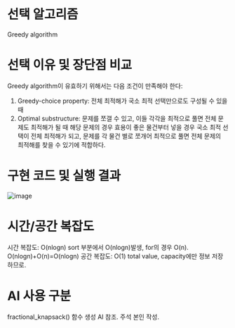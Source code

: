 # 선택 알고리즘
Greedy algorithm

# 선택 이유 및 장단점 비교
Greedy algorithm이 유효하기 위해서는 다음 조건이 만족해야 한다:
1. Greedy-choice property:
   전체 최적해가 국소 최적 선택만으로도 구성될 수 있을 때
2. Optimal substructure:
   문제를 쪼갤 수 있고, 이들 각각을 최적으로 풀면 전체 문제도 최적해가 될 때
해당 문제의 경우 효용이 좋은 물건부터 넣을 경우 국소 최적 선택이 전체 최적해가 되고, 문제를 각 물건 별로 쪼개어
최적으로 풀면 전체 문제의 최적해를 찾을 수 있기에 적합하다.

# 구현 코드 및 실행 결과
![image](https://github.com/user-attachments/assets/e1eaa70e-2e98-4e16-9d11-b06142d92f99)

# 시간/공간 복잡도
시간 복잡도: O(nlogn)
sort 부분에서 O(nlogn)발생, for의 경우 O(n). O(nlogn)+O(n)=O(nlogn) 
공간 복잡도: O(1)
total value, capacity에만 정보 저장하므로.

# AI 사용 구분
fractional_knapsack() 함수 생성 AI 참조.
주석 본인 작성.
